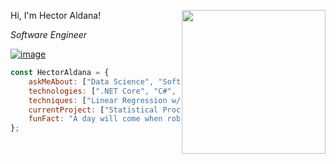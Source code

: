 Hi, I'm Hector Aldana! 
<img align='right' src="https://user-images.githubusercontent.com/48191716/113464872-edc43580-93fd-11eb-8113-8e59b30ab88d.png" width="230">
<p><em>Software Engineer</em></p>

[![image](https://user-images.githubusercontent.com/48191716/113465962-eacd4300-9405-11eb-8d57-2ff7aa829bd6.png)](https://www.linkedin.com/in/hector-aldana/)

```javascript
const HectorAldana = {
    askMeAbout: ["Data Science", "Software Engineering", "Systems Engineering","AI"],
    technologies: [".NET Core", "C#", "T-SQL", "R", "Python"],
    techniques: ["Linear Regression w/Python", "KNN", "Cross-Validation", "Logistic Regression", "Linear Regression", "Decision Trees", "Support Vector Classifiers", "Artificial Neural Networks"],
    currentProject: ["Statistical Process Control", "SAP/PLC/Scanner Tumbler"],
    funFact: "A day will come when robots will have the right to vote..."
};
```
